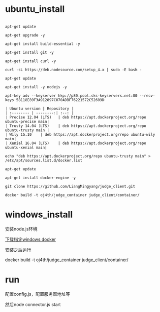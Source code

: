 
# ubuntu_install

```

apt-get update

apt-get upgrade -y

apt-get install build-essential -y

apt-get install git -y

apt-get install curl -y

curl -sL https://deb.nodesource.com/setup_4.x | sudo -E bash -

apt-get update

apt-get install -y nodejs -y

apt-key adv --keyserver hkp://p80.pool.sks-keyservers.net:80 --recv-keys 58118E89F3A912897C070ADBF76221572C52609D

| Ubuntu version | Repository |
| :-------- | --------:| :--: |
| Precise 12.04 (LTS)	| deb https://apt.dockerproject.org/repo ubuntu-precise main|
| Trusty 14.04 (LTS)	| deb https://apt.dockerproject.org/repo ubuntu-trusty main |
| Wily 15.10	| deb https://apt.dockerproject.org/repo ubuntu-wily main|
| Xenial 16.04 (LTS)	| deb https://apt.dockerproject.org/repo ubuntu-xenial main|

echo "deb https://apt.dockerproject.org/repo ubuntu-trusty main" > /etc/apt/sources.list.d/docker.list

apt-get update

apt-get install docker-engine -y

git clone https://github.com/LiangMingyang/judge_client.git

docker build -t oj4th/judge_container judge_client/container/

```

# windows_install

安装node.js环境

[下载指定windows docker](https://download.docker.com/win/stable/13194/Docker%20for%20Windows%20Installer.exe)

安装之后运行

docker build -t oj4th/judge_container judge_client/container/

# run

配置config.js，配置服务器地址等

然后node connector.js start

